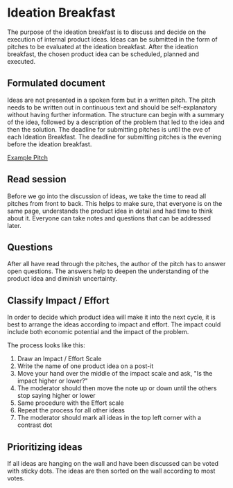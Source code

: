 # Ideation Breakfast

The purpose of the ideation breakfast is to discuss and decide on the execution of internal product ideas. Ideas can be submitted in the form of pitches to be evaluated at the ideation breakfast. After the ideation breakfast, the chosen product idea can be scheduled, planned and executed.

## Formulated document

Ideas are not presented in a spoken form but in a written pitch. The pitch needs to be written out in continuous text and should be self-explanatory without having further information. The structure can begin with a summary of the idea, followed by a description of the problem that led to the idea and then the solution. The deadline for submitting pitches is until the eve of each Ideation Breakfast. The deadline for submitting pitches is the evening before the ideation breakfast.

[Example Pitch](https://www.notion.so/0727184bf5b840afa2fa4ea0c85ee864)

## Read session

Before we go into the discussion of ideas, we take the time to read all pitches from front to back. This helps to make sure, that everyone is on the same page, understands the product idea in detail and had time to think about it. Everyone can take notes and questions that can be addressed later.

## Questions

After all have read through the pitches, the author of the pitch has to answer open questions. The answers help to deepen the understanding of the product idea and diminish uncertainty.

## Classify Impact / Effort

In order to decide which product idea will make it into the next cycle, it is best to arrange the ideas according to impact and effort. The impact could include both economic potential and the impact of the problem.

The process looks like this:

1. Draw an Impact / Effort Scale
2. Write the name of one product idea on a post-it
3. Move your hand over the middle of the impact scale and ask, "Is the impact higher or lower?"
4. The moderator should then move the note up or down until the others stop saying higher or lower
5. Same procedure with the Effort scale
6. Repeat the process for all other ideas
7. The moderator should mark all ideas in the top left corner with a contrast dot

## Prioritizing ideas

If all ideas are hanging on the wall and have been discussed can be voted with sticky dots. The ideas are then sorted on the wall according to most votes.

